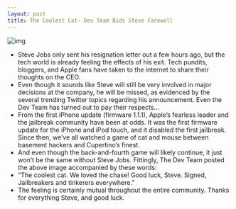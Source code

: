 ```yaml
---
layout: post
title: The Coolest Cat- Dev Team Bids Steve Farewell
---
```

![img](http://media.idownloadblog.com/wp-content/uploads/2011/08/TomJerry2_468x342.jpg)
* Steve Jobs only sent his resignation letter out a few hours ago, but the tech world is already feeling the effects of his exit. Tech pundits, bloggers, and Apple fans have taken to the internet to share their thoughts on the CEO.
* Even though it sounds like Steve will still be very involved in major decisions at the company, he will be missed, as evidenced by the several trending Twitter topics regarding his announcement. Even the Dev Team has turned out to pay their respects…
* From the first iPhone update (firmware 1.1.1), Apple’s fearless leader and the jailbreak community have been at odds. It was the first firmware update for the iPhone and iPod touch, and it disabled the first jailbreak. Since then, we’ve all watched a game of cat and mouse between basement hackers and Cupertino’s finest.
* And even though the back-and-fourth game will likely continue, it just won’t be the same without Steve Jobs. Fittingly, The Dev Team posted the above image accompanied by these words:
* “The coolest cat. We loved the chase! Good luck, Steve. Signed, Jailbreakers and tinkerers everywhere.”
* The feeling is certainly mutual throughout the entire community. Thanks for everything Steve, and good luck.

